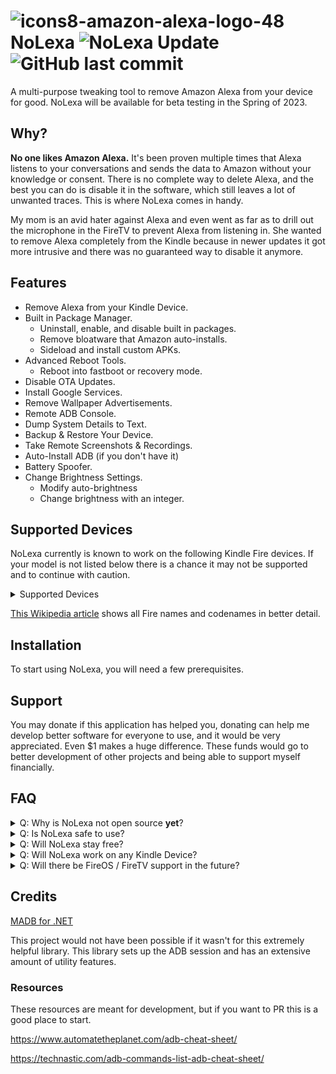 # ![icons8-amazon-alexa-logo-48](https://user-images.githubusercontent.com/53088136/227619585-130c9892-90b3-44c2-835a-331901bc7238.png) NoLexa ![NoLexa Update](https://img.shields.io/endpoint?url=https%3A%2F%2Fpastebin.com%2Fraw%2F9epwTi8S) ![GitHub last commit](https://img.shields.io/github/last-commit/byronbytes/NoLexa)
A multi-purpose tweaking tool to remove Amazon Alexa from your device for good. NoLexa will be available for beta testing in the Spring of 2023.


## Why?
**No one likes Amazon Alexa.** It's been proven multiple times that Alexa listens to your conversations and sends the data to Amazon without your knowledge or consent. There is no complete way to delete Alexa, and the best you can do is disable it in the software, which still leaves a lot of unwanted traces. This is where NoLexa comes in handy. 


My mom is an avid hater against Alexa and even went as far as to drill out the microphone in the FireTV to prevent Alexa from listening in. She wanted to remove Alexa completely from the Kindle because in newer updates it got more intrusive and there was no guaranteed way to disable it anymore. 


## Features

- Remove Alexa from your Kindle Device.
- Built in Package Manager.
   - Uninstall, enable, and disable built in packages.
   - Remove bloatware that Amazon auto-installs.
   - Sideload and install custom APKs.
- Advanced Reboot Tools.
   - Reboot into fastboot or recovery mode.
- Disable OTA Updates.
- Install Google Services.
- Remove Wallpaper Advertisements.
- Remote ADB Console.
- Dump System Details to Text.
- Backup & Restore Your Device.
- Take Remote Screenshots & Recordings.
- Auto-Install ADB (if you don't have it)
- Battery Spoofer.
- Change Brightness Settings.
  - Modify auto-brightness
  - Change brightness with an integer.
 
 ## Supported Devices
NoLexa currently is known to work on the following Kindle Fire devices. If your model is not listed below there is a chance it may not be supported and to continue with caution.

<details>
<summary>Supported Devices</summary>
 
- Fire HD 8 (2018) (Tested + Supported)
 
 
- Fire HD 8 (2017) (Tested + Supported)
 

 </details>

[This Wikipedia article](https://en.wikipedia.org/wiki/Fire_HD) shows all Fire names and codenames in better detail.

## Installation
To start using NoLexa, you will need a few prerequisites.


## Support
You may donate if this application has helped you, donating can help me develop better software for everyone to use, and it would be very appreciated. Even $1 makes a huge difference. These funds would go to better development of other projects and being able to support myself financially.

## FAQ
<details>
   <summary>Q: Why is NoLexa not open source <b>yet</b>?</summary>
A: I believe in keeping software open source, but this application is in a very experimental stage and <b>I want to keep this closed until it's fully stable and ready for the public.</b> There also could be legal issues with making this open source, which I am trying to avoid.
</details>


<details>
<summary>Q: Is NoLexa safe to use?</summary>
   A: <b>If you know what you are doing and make frequent backups, yes</b>. Since this is a tweaking tool you should keep in mind what you change.
</details>


<details>
<summary>Q: Will NoLexa stay free?</summary>
   A: <b>Yes.</b> You can make optional donations which will go towards better funding of NoLexa, and upcoming projects.
</details>

<details>
<summary>Q: Will NoLexa work on any Kindle Device?</summary>
   A: <b>Mostly.</b> There are some kindle devices that do not support NoLexa due to it being too old, or not having Alexa.
</details>

<details>
<summary>Q: Will there be FireOS / FireTV support in the future?</summary>
   A: <b>Yes.</b> I have plans to add support for the Firestick and FireTV sometime in the future.
</details>

## Credits
[MADB for .NET](https://github.com/quamotion/madb)

This project would not have been possible if it wasn't for this extremely helpful library. This library sets up the ADB session and has an extensive amount of utility features.


### Resources
These resources are meant for development, but if you want to PR this is a good place to start.

https://www.automatetheplanet.com/adb-cheat-sheet/

https://technastic.com/adb-commands-list-adb-cheat-sheet/
